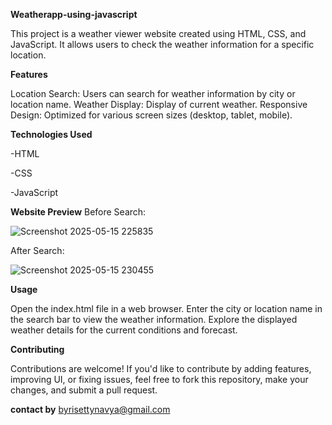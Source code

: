 **Weatherapp-using-javascript**


This project is a weather viewer website created using HTML, CSS, and JavaScript. It allows users to check the weather information for a specific location.

**Features**

Location Search: Users can search for weather information by city or location name.
Weather Display: Display of current weather.
Responsive Design: Optimized for various screen sizes (desktop, tablet, mobile).


**Technologies Used**

-HTML

-CSS

-JavaScript


**Website Preview**
Before Search:

![Screenshot 2025-05-15 225835](https://github.com/user-attachments/assets/06df31b0-6c05-4e64-99dd-098912304e6d)



After Search:


![Screenshot 2025-05-15 230455](https://github.com/user-attachments/assets/d3dcbcc4-faa4-48f5-835e-6945ece325d5)


**Usage**


Open the index.html file in a web browser.
Enter the city or location name in the search bar to view the weather information.
Explore the displayed weather details for the current conditions and forecast.

**Contributing**


Contributions are welcome! If you'd like to contribute by adding features, improving UI, or fixing issues, feel free to fork this repository, make your changes, and submit a pull request.

**contact by**
 byrisettynavya@gmail.com
 

